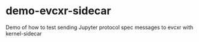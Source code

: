 # demo-evcxr-sidecar
Demo of how to test sending Jupyter protocol spec messages to evcxr with kernel-sidecar
